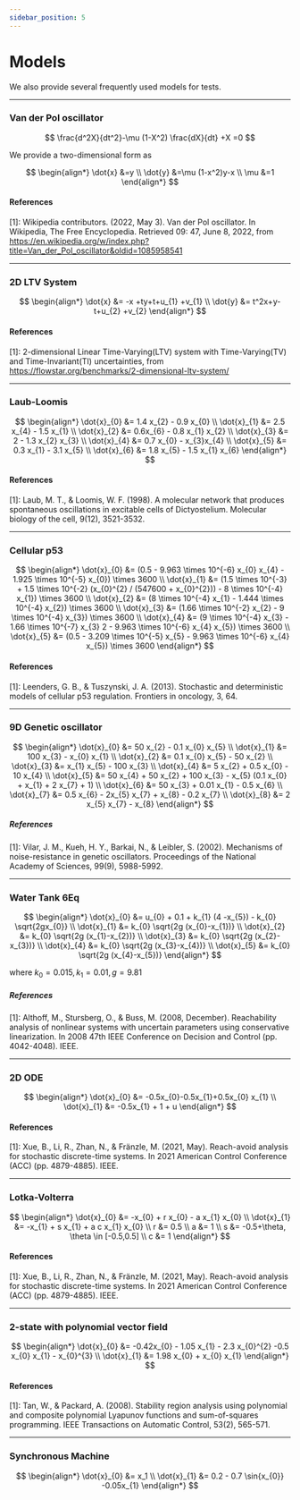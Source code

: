 ```yaml
---
sidebar_position: 5
---
```


# Models

We also provide several frequently used models for tests.

---

### Van der Pol oscillator

$$
\frac{d^2X}{dt^2}-\mu (1-X^2) \frac{dX}{dt} +X =0
$$

We provide a two-dimensional form as

$$
\begin{align*}
\dot{x} &=y \\
\dot{y} &=\mu (1-x^2)y-x \\
\mu &=1
\end{align*}
$$

#### References

[1]: Wikipedia contributors. (2022, May 3). Van der Pol oscillator. In Wikipedia, The Free Encyclopedia. Retrieved 09:
47, June 8, 2022, from https://en.wikipedia.org/w/index.php?title=Van_der_Pol_oscillator&oldid=1085958541

---

### 2D LTV System

$$
\begin{align*}
\dot{x} &= -x +ty+t+u_{1} +v_{1} \\
\dot{y} &= t^2x+y-t+u_{2} +v_{2}
\end{align*}
$$

#### References

[1]: 2-dimensional Linear Time-Varying(LTV) system with Time-Varying(TV) and Time-Invariant(TI)
uncertainties, from https://flowstar.org/benchmarks/2-dimensional-ltv-system/

---

### Laub-Loomis

$$
\begin{align*}
\dot{x}_{0} &= 1.4 x_{2} - 0.9 x_{0} \\
\dot{x}_{1} &= 2.5 x_{4} - 1.5 x_{1} \\
\dot{x}_{2} &= 0.6x_{6} - 0.8 x_{1} x_{2} \\
\dot{x}_{3} &= 2 - 1.3 x_{2} x_{3} \\
\dot{x}_{4} &= 0.7 x_{0} - x_{3}x_{4} \\
\dot{x}_{5} &= 0.3 x_{1} - 3.1 x_{5} \\
\dot{x}_{6} &= 1.8 x_{5} - 1.5 x_{1} x_{6}
\end{align*}
$$

#### References

[1]: Laub, M. T., & Loomis, W. F. (1998). A molecular network that produces spontaneous oscillations in excitable cells
of Dictyostelium. Molecular biology of the cell, 9(12), 3521-3532.

---

### Cellular p53

$$
\begin{align*}
\dot{x}_{0} &= (0.5 - 9.963 \times 10^{-6} x_{0} x_{4} - 1.925 \times 10^{-5} x_{0}) \times 3600 \\
\dot{x}_{1} &= (1.5 \times 10^{-3} + 1.5 \times 10^{-2} (x_{0}^{2} / (547600 + x_{0}^{2})) - 8 \times 10^{-4} x_{1})
\times 3600 \\
\dot{x}_{2} &= (8 \times 10^{-4} x_{1} - 1.444 \times 10^{-4} x_{2}) \times 3600 \\
\dot{x}_{3} &= (1.66 \times 10^{-2} x_{2} - 9 \times 10^{-4} x_{3}) \times 3600 \\
\dot{x}_{4} &= (9 \times 10^{-4} x_{3} - 1.66 \times 10^{-7} x_{3} 2 - 9.963 \times 10^{-6} x_{4} x_{5}) \times 3600 \\
\dot{x}_{5} &= (0.5 - 3.209 \times 10^{-5} x_{5} - 9.963 \times 10^{-6} x_{4} x_{5}) \times 3600
\end{align*}
$$

#### References

[1]: Leenders, G. B., & Tuszynski, J. A. (2013). Stochastic and deterministic models of cellular p53 regulation.
Frontiers in oncology, 3, 64.

---

### 9D Genetic oscillator

$$
\begin{align*}
\dot{x}_{0} &= 50 x_{2} - 0.1 x_{0} x_{5} \\
\dot{x}_{1} &= 100 x_{3} - x_{0} x_{1} \\
\dot{x}_{2} &= 0.1 x_{0} x_{5} - 50 x_{2} \\
\dot{x}_{3} &= x_{1} x_{5} - 100 x_{3} \\
\dot{x}_{4} &= 5 x_{2} + 0.5 x_{0} - 10 x_{4} \\
\dot{x}_{5} &= 50 x_{4} + 50 x_{2} + 100 x_{3} - x_{5} (0.1 x_{0} + x_{1} + 2 x_{7} + 1) \\
\dot{x}_{6} &= 50 x_{3} + 0.01 x_{1} - 0.5 x_{6} \\
\dot{x}_{7} &= 0.5 x_{6} - 2x_{5} x_{7} + x_{8} - 0.2 x_{7} \\
\dot{x}_{8} &= 2 x_{5} x_{7} - x_{8}
\end{align*}
$$

##### References

[1]: Vilar, J. M., Kueh, H. Y., Barkai, N., & Leibler, S. (2002). Mechanisms of noise-resistance in genetic oscillators.
Proceedings of the National Academy of Sciences, 99(9), 5988-5992.

---

### Water Tank 6Eq

$$
\begin{align*}
\dot{x}_{0} &= u_{0} + 0.1 + k_{1} (4 -x_{5}) - k_{0} \sqrt{2gx_{0}} \\
\dot{x}_{1} &= k_{0} \sqrt{2g (x_{0}-x_{1})} \\
\dot{x}_{2} &= k_{0} \sqrt{2g (x_{1}-x_{2})} \\
\dot{x}_{3} &= k_{0} \sqrt{2g (x_{2}-x_{3})} \\
\dot{x}_{4} &= k_{0} \sqrt{2g (x_{3}-x_{4})} \\
\dot{x}_{5} &= k_{0} \sqrt{2g (x_{4}-x_{5})}
\end{align*}
$$

where $k_{0} = 0.015, k_{1}= 0.01, g=9.81$

##### References

[1]: Althoff, M., Stursberg, O., & Buss, M. (2008, December). Reachability analysis of
nonlinear systems with uncertain parameters using conservative linearization. In 2008
47th IEEE Conference on Decision and Control (pp. 4042-4048). IEEE.

---

### 2D ODE

$$
\begin{align*}
\dot{x}_{0} &= -0.5x_{0}-0.5x_{1}+0.5x_{0} x_{1} \\
\dot{x}_{1} &= -0.5x_{1} + 1 + u
\end{align*}
$$

#### References

[1]: Xue, B., Li, R., Zhan, N., & Fränzle, M. (2021, May). Reach-avoid analysis for stochastic discrete-time systems. In
2021 American Control Conference (ACC) (pp. 4879-4885). IEEE.

--- 

### Lotka-Volterra

$$
\begin{align*}
\dot{x}_{0} &= -x_{0} + r x_{0} - a x_{1} x_{0} \\
\dot{x}_{1} &= -x_{1} + s x_{1} + a c x_{1} x_{0} \\
r &= 0.5 \\
a &= 1 \\
s &= -0.5+\theta, \theta \in [-0.5,0.5] \\
c &= 1
\end{align*}
$$

#### References

[1]: Xue, B., Li, R., Zhan, N., & Fränzle, M. (2021, May). Reach-avoid analysis for stochastic discrete-time systems. In
2021 American Control Conference (ACC) (pp. 4879-4885). IEEE.

---

### 2-state with polynomial vector field

$$
\begin{align*}
\dot{x}_{0} &= -0.42x_{0} - 1.05 x_{1} - 2.3 x_{0}^{2} -0.5 x_{0} x_{1} - x_{0}^{3} \\
\dot{x}_{1} &= 1.98 x_{0} + x_{0} x_{1}
\end{align*}
$$

#### References

[1]: Tan, W., & Packard, A. (2008). Stability region analysis using polynomial and composite polynomial Lyapunov
functions and sum-of-squares programming. IEEE Transactions on Automatic Control, 53(2), 565-571.

---

### Synchronous Machine

$$
\begin{align*}
\dot{x}_{0} &= x_1 \\
\dot{x}_{1} &= 0.2 - 0.7 \sin{x_{0}} -0.05x_{1}
\end{align*}
$$